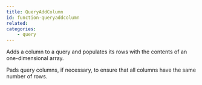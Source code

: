 ```yaml
---
title: QueryAddColumn
id: function-queryaddcolumn
related:
categories:
    - query
---
```


Adds a column to a query and populates its rows with the
contents of an one-dimensional array.

Pads query columns, if necessary, to ensure that all columns have the same number of rows.